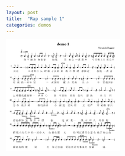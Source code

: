 ```yaml
---
layout: post
title:  "Rap sample 1"
categories: demos
---
```


<img src="/public/img/demo1.png" alt="demo" style="zoom:30%;" />

